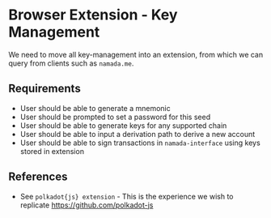# Browser Extension - Key Management

We need to move all key-management into an extension, from which we can query from clients such as `namada.me`.

## Requirements

- User should be able to generate a mnemonic
- User should be prompted to set a password for this seed
- User should be able to generate keys for any supported chain
- User should be able to input a derivation path to derive a new account
- User should be able to sign transactions in `namada-interface` using keys stored in extension

## References

- See `polkadot{js} extension` - This is the experience we wish to replicate <https://github.com/polkadot-js>
